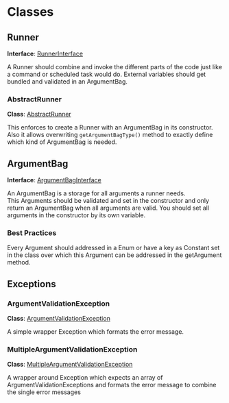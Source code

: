 # Classes
## Runner
**Interface**: [RunnerInterface](../src/RunnerInterface.php)

A Runner should combine and invoke the different parts of the code just like a command or scheduled task would do.
External variables should get bundled and validated in an ArgumentBag.

### AbstractRunner
**Class**: [AbstractRunner](../src/AbstractRunner.php)

This enforces to create a Runner with an ArgumentBag in its constructor.  
Also it allows overwriting `getArgumentBagType()` method to exactly define which kind of ArgumentBag is needed.

## ArgumentBag
**Interface**: [ArgumentBagInterface](../src/ArgumentBag/ArgumentBagInterface.php)

An ArgumentBag is a storage for all arguments a runner needs.  
This Arguments should be validated and set in the constructor and only return an ArgumentBag when all arguments are valid.
You should set all arguments in the constructor by its own variable.
### Best Practices
Every Argument should addressed in a Enum or have a key as Constant set in the class over which this Argument can be addressed in the getArgument method.

## Exceptions
### ArgumentValidationException
**Class**: [ArgumentValidationException](../src/ArgumentBag/ArgumentValidationException.php)

A simple wrapper Exception which formats the error message.
### MultipleArgumentValidationException
**Class**: [MultipleArgumentValidationException](../src/ArgumentBag/MultipleArgumentValidationException.php)

A wrapper around Exception which expects an array of ArgumentValidationExceptions and formats the error message to combine the single error messages
